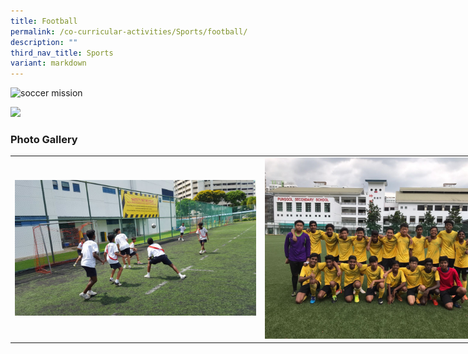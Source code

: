 ```yaml
---
title: Football
permalink: /co-curricular-activities/Sports/football/
description: ""
third_nav_title: Sports
variant: markdown
---
```

![soccer mission](/images/soccer_1_jpg.png)


![](/images/soccer_3_3.png)



### Photo Gallery

<table style="undefined;table-layout: fixed; width: 800px">
<colgroup>
<col style="width: 400px">
<col style="width: 400px">
</colgroup>
<tbody>
  <tr>
    <td><img src="/images/fb5.jpeg"></td>
    <td><img src="/images/fb8.jpeg"></td>
  </tr>
  <tr>
   
    
  </tr>
</tbody>
</table>